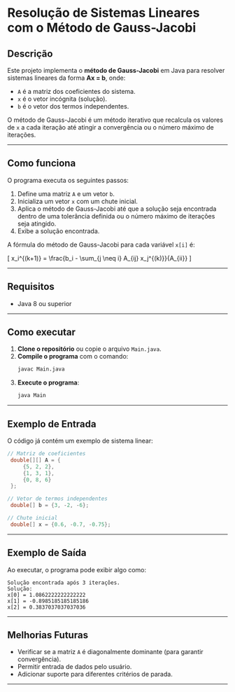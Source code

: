 # Resolução de Sistemas Lineares com o Método de Gauss-Jacobi

## Descrição
Este projeto implementa o **método de Gauss-Jacobi** em Java para resolver sistemas lineares da forma **Ax = b**, onde:
- `A` é a matriz dos coeficientes do sistema.
- `x` é o vetor incógnita (solução).
- `b` é o vetor dos termos independentes.

O método de Gauss-Jacobi é um método iterativo que recalcula os valores de `x` a cada iteração até atingir a convergência ou o número máximo de iterações.

---

## Como funciona
O programa executa os seguintes passos:
1. Define uma matriz `A` e um vetor `b`.
2. Inicializa um vetor `x` com um chute inicial.
3. Aplica o método de Gauss-Jacobi até que a solução seja encontrada dentro de uma tolerância definida ou o número máximo de iterações seja atingido.
4. Exibe a solução encontrada.

A fórmula do método de Gauss-Jacobi para cada variável `x[i]` é:

\[
x_i^{(k+1)} = \frac{b_i - \sum_{j \neq i} A_{ij} x_j^{(k)}}{A_{ii}}
\]

---

## Requisitos
- Java 8 ou superior

---

## Como executar
1. **Clone o repositório** ou copie o arquivo `Main.java`.
2. **Compile o programa** com o comando:
   ```sh
   javac Main.java
   ```
3. **Execute o programa**:
   ```sh
   java Main
   ```

---

## Exemplo de Entrada
O código já contém um exemplo de sistema linear:
```java
// Matriz de coeficientes
 double[][] A = {
     {5, 2, 2},
     {1, 3, 1},
     {0, 8, 6}
 };

// Vetor de termos independentes
 double[] b = {3, -2, -6};

// Chute inicial
 double[] x = {0.6, -0.7, -0.75};
```

---

## Exemplo de Saída
Ao executar, o programa pode exibir algo como:
```
Solução encontrada após 3 iterações.
Solução:
x[0] = 1.0862222222222222
x[1] = -0.8985185185185186
x[2] = 0.3837037037037036

```

---

## Melhorias Futuras
- Verificar se a matriz `A` é diagonalmente dominante (para garantir convergência).
- Permitir entrada de dados pelo usuário.
- Adicionar suporte para diferentes critérios de parada.

---

